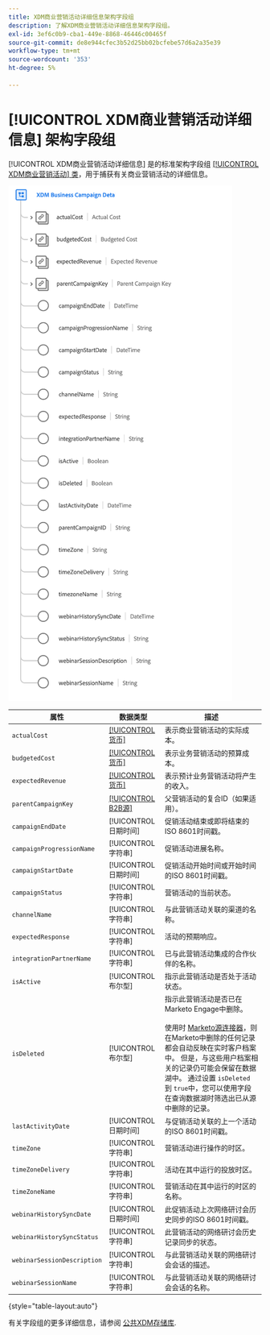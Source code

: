 ```yaml
---
title: XDM商业营销活动详细信息架构字段组
description: 了解XDM商业营销活动详细信息架构字段组。
exl-id: 3ef6c0b9-cba1-449e-8868-46446c00465f
source-git-commit: de8e944cfec3b52d25bb02bcfebe57d6a2a35e39
workflow-type: tm+mt
source-wordcount: '353'
ht-degree: 5%

---
```


# [!UICONTROL XDM商业营销活动详细信息] 架构字段组

[!UICONTROL XDM商业营销活动详细信息] 是的标准架构字段组 [[!UICONTROL XDM商业营销活动] 类](../../classes/b2b/business-campaign.md)，用于捕获有关商业营销活动的详细信息。

![XDM商业营销活动详细信息字段组的结构，如UI中所示](../../images/field-groups/b2b/business-campaign-details.png)

| 属性 | 数据类型 | 描述 |
| --- | --- | --- |
| `actualCost` | [[!UICONTROL 货币]](../../data-types/currency.md) | 表示商业营销活动的实际成本。 |
| `budgetedCost` | [[!UICONTROL 货币]](../../data-types/currency.md) | 表示业务营销活动的预算成本。 |
| `expectedRevenue` | [[!UICONTROL 货币]](../../data-types/currency.md) | 表示预计业务营销活动将产生的收入。 |
| `parentCampaignKey` | [[!UICONTROL B2B源]](../../data-types/b2b-source.md) | 父营销活动的复合ID（如果适用）。 |
| `campaignEndDate` | [!UICONTROL 日期时间] | 促销活动结束或即将结束的ISO 8601时间戳。 |
| `campaignProgressionName` | [!UICONTROL 字符串] | 促销活动进展名称。 |
| `campaignStartDate` | [!UICONTROL 日期时间] | 促销活动开始时间或开始时间的ISO 8601时间戳。 |
| `campaignStatus` | [!UICONTROL 字符串] | 营销活动的当前状态。 |
| `channelName` | [!UICONTROL 字符串] | 与此营销活动关联的渠道的名称。 |
| `expectedResponse` | [!UICONTROL 字符串] | 活动的预期响应。 |
| `integrationPartnerName` | [!UICONTROL 字符串] | 已与此营销活动集成的合作伙伴的名称。 |
| `isActive` | [!UICONTROL 布尔型] | 指示此营销活动是否处于活动状态。 |
| `isDeleted` | [!UICONTROL 布尔型] | 指示此营销活动是否已在Marketo Engage中删除。<br><br>使用时 [Marketo源连接器](../../../sources/connectors/adobe-applications/marketo/marketo.md)，则在Marketo中删除的任何记录都会自动反映在实时客户档案中。 但是，与这些用户档案相关的记录仍可能会保留在数据湖中。 通过设置 `isDeleted` 到 `true`中，您可以使用字段在查询数据湖时筛选出已从源中删除的记录。 |
| `lastActivityDate` | [!UICONTROL 日期时间] | 与促销活动关联的上一个活动的ISO 8601时间戳。 |
| `timeZone` | [!UICONTROL 字符串] | 营销活动进行操作的时区。 |
| `timeZoneDelivery` | [!UICONTROL 字符串] | 活动在其中运行的投放时区。 |
| `timeZoneName` | [!UICONTROL 字符串] | 营销活动在其中运行的时区的名称。 |
| `webinarHistorySyncDate` | [!UICONTROL 日期时间] | 此促销活动上次网络研讨会历史同步的ISO 8601时间戳。 |
| `webinarHistorySyncStatus` | [!UICONTROL 字符串] | 此营销活动的网络研讨会历史记录同步的状态。 |
| `webinarSessionDescription` | [!UICONTROL 字符串] | 与此营销活动关联的网络研讨会会话的描述。 |
| `webinarSessionName` | [!UICONTROL 字符串] | 与此营销活动关联的网络研讨会会话的名称。 |

{style="table-layout:auto"}

有关字段组的更多详细信息，请参阅 [公共XDM存储库](https://github.com/adobe/xdm/blob/master/components/fieldgroups/campaign/campaign-details.schema.json).
